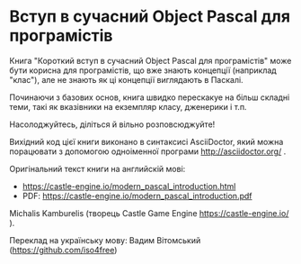 # Вступ в сучасний Object Pascal для програмістів

Книга "Короткий вступ в сучасний Object Pascal для програмістів" може бути корисна для програмістів, що вже знають концепції (наприклад "клас"), але не знають як ці концепції виглядають в Паскалі.

Починаючи з базових основ, книга швидко перескакуе на більш складні теми, такі як вказівники на екземпляр класу, дженерики і т.п.

Насолоджуйтесь, діліться й вільно розповсюджуйте!

Вихідний код цієї книги виконано в синтаксисі AsciiDoctor, який можна порацювати з допомогою одноіменної програми http://asciidoctor.org/ .

Оригінальний текст книги на английскій мові:
* https://castle-engine.io/modern_pascal_introduction.html
* PDF: https://castle-engine.io/modern_pascal_introduction.pdf

Michalis Kamburelis (творець Castle Game Engine https://castle-engine.io/ ).

Переклад на українську мову: Вадим Вітомський (https://github.com/iso4free)
